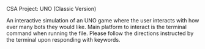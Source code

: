 CSA Project: UNO (Classic Version)

An interactive simulation of an UNO game where the user interacts with how ever many bots they would like.
Main platform to interact is the terminal command when running the file.
Please follow the directions instructed by the terminal upon responding with keywords.



